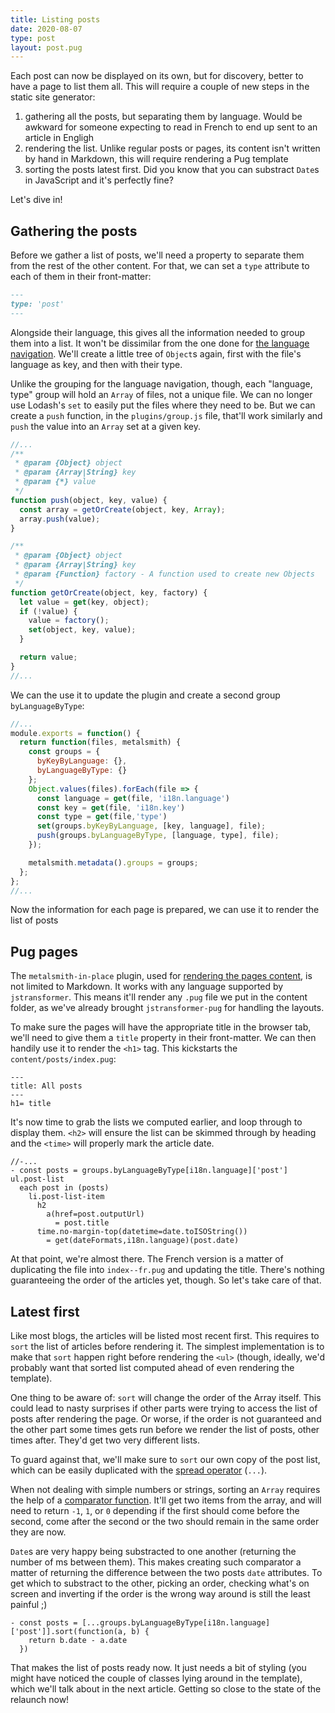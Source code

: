 ```yaml
---
title: Listing posts
date: 2020-08-07
type: post
layout: post.pug
---
```

Each post can now be displayed on its own, but for discovery, better to have a page to list them all.
This will require a couple of new steps in the static site generator:

1. gathering all the posts, but separating them by language. Would be awkward for someone expecting to read in French to end up sent to an article in Engligh
2. rendering the list. Unlike regular posts or pages, its content isn't written by hand in Markdown, this will require rendering a Pug template
3. sorting the posts latest first. Did you know that you can substract `Date`s in JavaScript and it's perfectly fine?

Let's dive in!

Gathering the posts
---

Before we gather a list of posts, we'll need a property to separate them from the rest of the other content. For that, we can set a `type` attribute to each of them in their front-matter:

```md
---
type: 'post'
---
```

Alongside their language, this gives all the information needed to group them into a list. It won't be dissimilar from the one done for [the language navigation][language-navigation]. We'll create a little tree of `Object`s again, first with the file's language as key, and then with their type. 

Unlike the grouping for the language navigation, though, each "language, type" group will hold an `Array` of files, not a unique file. We can no longer use Lodash's `set` to easily put the files where they need to be. But we can create a `push` function, in the `plugins/group.js` file, that'll work similarly and `push` the value into an `Array` set at a given key.

```js
//...
/**
 * @param {Object} object
 * @param {Array|String} key
 * @param {*} value
 */
function push(object, key, value) {
  const array = getOrCreate(object, key, Array);
  array.push(value);
}

/**
 * @param {Object} object
 * @param {Array|String} key
 * @param {Function} factory - A function used to create new Objects
 */
function getOrCreate(object, key, factory) {
  let value = get(key, object);
  if (!value) {
    value = factory();
    set(object, key, value);
  }

  return value;
}
//...
```

We can the use it to update the plugin and create a second group `byLanguageByType`:

```js
//...
module.exports = function() {
  return function(files, metalsmith) {
    const groups = {
      byKeyByLanguage: {},
      byLanguageByType: {}
    };
    Object.values(files).forEach(file => {
      const language = get(file, 'i18n.language')
      const key = get(file, 'i18n.key')
      const type = get(file,'type')
      set(groups.byKeyByLanguage, [key, language], file);
      push(groups.byLanguageByType, [language, type], file);
    });

    metalsmith.metadata().groups = groups;
  };
};
//...
```

Now the information for each page is prepared, we can use it to render the list of posts

Pug pages
---

The `metalsmith-in-place` plugin, used for [rendering the pages content][content-rendering], is not limited to Markdown. It works with any language supported by `jstransformer`. This means it'll render any `.pug` file we put in the content folder, as we've already brought `jstransformer-pug` for handling the layouts.

To make sure the pages will have the appropriate title in the browser tab, we'll need to give them a `title` property in their front-matter. We can then handily use it to render the `<h1>` tag. This kickstarts the `content/posts/index.pug`:

```pug
---
title: All posts
---
h1= title
```

It's now time to grab the lists we computed earlier, and loop through to display them. `<h2>` will ensure the list can be skimmed through by heading and the `<time>` will properly mark the article date. 

```pug
//-...
- const posts = groups.byLanguageByType[i18n.language]['post']
ul.post-list
  each post in (posts)
    li.post-list-item
      h2
        a(href=post.outputUrl)
          = post.title
      time.no-margin-top(datetime=date.toISOString())
        = get(dateFormats,i18n.language)(post.date)
```

At that point, we're almost there. The French version is a matter of duplicating the file into `index--fr.pug` and updating the title. There's nothing guaranteeing the order of the articles yet, though. So let's take care of that.

Latest first
---

Like most blogs, the articles will be listed most recent first. This requires to `sort` the list of articles before rendering it. The simplest implementation is to make that `sort` happen right before rendering the `<ul>` (though, ideally, we'd probably want that sorted list computed ahead of even rendering the template). 

One thing to be aware of: `sort` will change the order of the Array itself. This could lead to nasty surprises if other parts were trying to access the list of posts after rendering the page. Or worse, if the order is not guaranteed and the other part some times gets run before we render the list of posts, other times after. They'd get two very different lists.

To guard against that, we'll make sure to `sort` our own copy of the post list, which can be easily duplicated with the [spread operator][spread-operator] (`...`).

When not dealing with simple numbers or strings, sorting an `Array` requires the help of a [comparator function][sort-comparator-function]. It'll get two items from the array, and will need to return `-1`, `1`, or `0` depending if the first should come before the second, come after the second or the two should remain in the same order they are now.

`Date`s are very happy being substracted to one another (returning the number of ms between them). This makes creating such comparator a matter of returning the difference between the two posts `date` attributes. To get which to substract to the other, picking an order, checking what's on screen and inverting if the order is the wrong way around is still the least painful ;)

```pug
- const posts = [...groups.byLanguageByType[i18n.language]['post']].sort(function(a, b) {
    return b.date - a.date
  })
```

That makes the list of posts ready now. It just needs a bit of styling (you might have noticed the couple of classes lying around in the template), which we'll talk about in the next article. Getting so close to the state of the relaunch now!

[language-navigation]: ../revisiting-the-language-switcher-indexing-content/
[content-rendering]: ../writing-markdown/
[spread-operator]: https://developer.mozilla.org/en-US/docs/Web/JavaScript/Reference/Operators/Spread_syntax
[sort-comparator-function]: https://developer.mozilla.org/en-US/docs/Web/JavaScript/Reference/Global_Objects/Array/sort#Parameters
